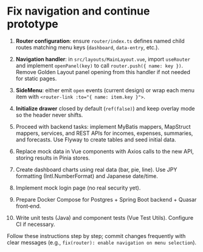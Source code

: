 # Fix navigation and continue prototype

1. **Router configuration**: ensure `router/index.ts` defines named child routes matching menu keys (`dashboard`, `data-entry`, etc.).

2. **Navigation handler**: in `src/layouts/MainLayout.vue`, import `useRouter` and implement `openPanel(key)` to call `router.push({ name: key })`.  Remove Golden Layout panel opening from this handler if not needed for static pages.

3. **SideMenu**: either emit `open` events (current design) or wrap each menu item with `<router-link :to="{ name: item.key }">`.

4. **Initialize drawer** closed by default (`ref(false)`) and keep overlay mode so the header never shifts.

5. Proceed with backend tasks: implement MyBatis mappers, MapStruct mappers, services, and REST APIs for incomes, expenses, summaries, and forecasts.  Use Flyway to create tables and seed initial data.

6. Replace mock data in Vue components with Axios calls to the new API, storing results in Pinia stores.

7. Create dashboard charts using real data (bar, pie, line).  Use JPY formatting (Intl.NumberFormat) and Japanese date/time.

8. Implement mock login page (no real security yet).

9. Prepare Docker Compose for Postgres + Spring Boot backend + Quasar front‑end.

10. Write unit tests (Java) and component tests (Vue Test Utils).  Configure CI if necessary.

Follow these instructions step by step; commit changes frequently with clear messages (e.g., `fix(router): enable navigation on menu selection`).
